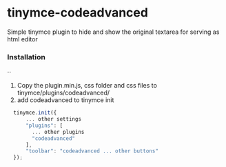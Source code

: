 # tinymce-codeadvanced
Simple tinymce plugin to hide and show the original textarea for serving as html editor

### Installation
⋅⋅
1. Copy the plugin.min.js, css folder and css files to tinymce/plugins/codeadvanced/ 
2. add codeadvanced to tinymce init

```javascript
  tinymce.init({
      ... other settings
      "plugins": [
        ... other plugins
        "codeadvanced"
      ],
      "toolbar": "codeadvanced ... other buttons"
  });
```  
  
